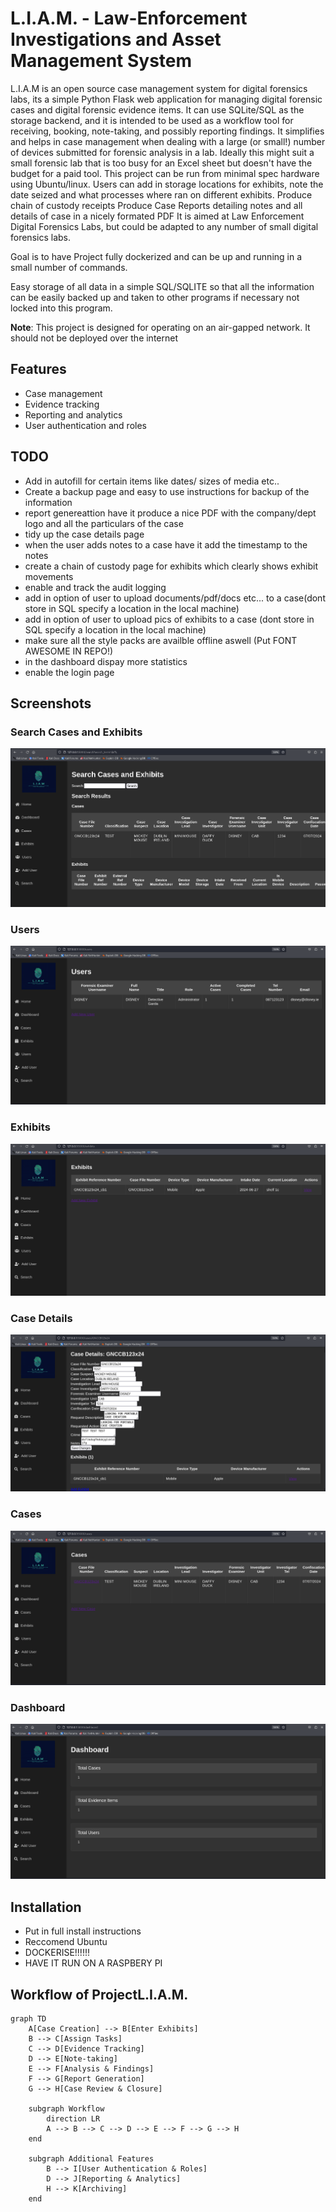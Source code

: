 # L.I.A.M. - Law-Enforcement Investigations and Asset Management System

L.I.A.M is an open source case management system for digital forensics labs, its a simple Python Flask web application for managing digital forensic cases and digital forensic evidence items. It can use SQLite/SQL as the storage backend, and it is intended to be used as a workflow tool for receiving, booking, note-taking, and possibly reporting findings. It simplifies and helps in case management when dealing with a large (or small!) number of devices submitted for forensic analysis in a lab.
Ideally this might suit a small forensic lab that is too busy for an Excel sheet but doesn't have the budget for a paid tool.
This project can be run from minimal spec hardware using Ubuntu/linux.
Users can add in storage locations for exhibits, note the date seized and what processes where ran on different exhibits.
Produce chain of custody receipts
Produce Case Reports detailing notes and all details of case in a nicely formated PDF
It is aimed at Law Enforcement Digital Forensics Labs, but could be adapted to any number of small digital forensics labs.

Goal is to have Project fully dockerized and can be up and running in a small number of commands.

Easy storage of all data in a simple SQL/SQLITE so that all the information can be easily backed up and taken to other programs if necessary not locked into this program.


**Note**: This project is designed for operating on an air-gapped network. It should not be deployed over the internet

## Features
- Case management
- Evidence tracking
- Reporting and analytics
- User authentication and roles

## TODO
- Add in autofill for certain items like dates/ sizes of media etc..
- Create a backup page and easy to use instructions for backup of the information
- report genereattion have it produce a nice PDF with the company/dept logo and all the particulars of the case
- tidy up the case details page
- when the user adds notes to a case have it add the timestamp to the notes
- create a chain of custody page for exhibits which clearly shows exhibit movements
- enable and track the audit logging
- add in option of user to upload documents/pdf/docs etc... to a case(dont store in SQL specify a location in the local machine)
- add in option of user to upload pics of exhibits to a case (dont store in SQL specify a location in the local machine)
- make sure all the style packs are availble offline aswell (Put FONT AWESOME IN REPO!)
- in the dashboard dispay more statistics
- enable the login page

## Screenshots

### Search Cases and Exhibits
![Search Cases and Exhibits](./Screenshots/search_LIAM.png)

### Users
![Users](./Screenshots/users_LIAM.png)

### Exhibits
![Exhibits](./Screenshots/exhibits_LIAM.png)

### Case Details
![Case Details](./Screenshots/casedetails_LIAM.png)

### Cases
![Cases](./Screenshots/cases_LIAM.png)

### Dashboard
![Dashboard](./Screenshots/Dashboard_LIAM.png)

## Installation
- Put in full install instructions
- Reccomend Ubuntu
- DOCKERISE!!!!!!
- HAVE IT RUN ON A RASPBERY PI
## Workflow of ProjectL.I.A.M.

```mermaid
graph TD
    A[Case Creation] --> B[Enter Exhibits]
    B --> C[Assign Tasks]
    C --> D[Evidence Tracking]
    D --> E[Note-taking]
    E --> F[Analysis & Findings]
    F --> G[Report Generation]
    G --> H[Case Review & Closure]
    
    subgraph Workflow
        direction LR
        A --> B --> C --> D --> E --> F --> G --> H
    end
    
    subgraph Additional Features
        B --> I[User Authentication & Roles]
        D --> J[Reporting & Analytics]
        H --> K[Archiving]
    end

